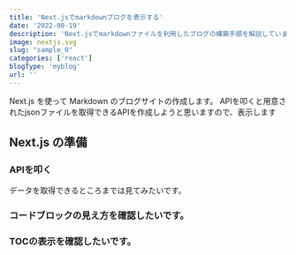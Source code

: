 ```yaml
---
title: 'Next.jsでmarkdownブログを表示する'
date: '2022-08-19'
description: 'Next.jsでmarkdownファイルを利用したブログの構築手順を解説しています。'
image: nextjs.svg
slug: "sample_0"
categories: ['react']
blogType: 'myblog'
url: ''
---
```


Next.js を使って Markdown のブログサイトの作成します。
APIを叩くと用意されたjsonファイルを取得できるAPIを作成しようと思いますので、表示します

## Next.js の準備

### APIを叩く

データを取得できるところまでは見てみたいです。

### コードブロックの見え方を確認したいです。

### TOCの表示を確認したいです。